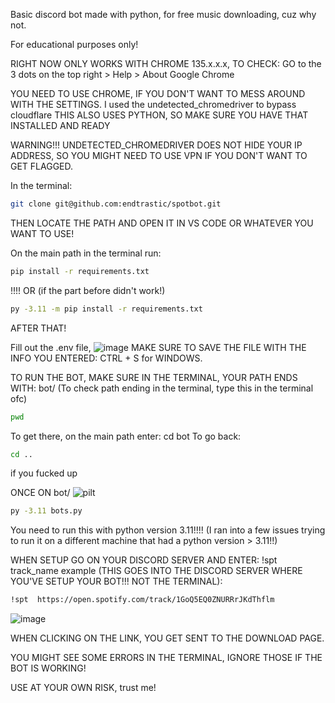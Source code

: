 Basic discord bot made with python, for free music downloading, cuz why not.


For educational purposes only!

RIGHT NOW ONLY WORKS WITH CHROME 135.x.x.x, TO CHECK:
GO to the 3 dots on the top right > Help > About Google Chrome


YOU NEED TO USE CHROME, IF YOU DON'T WANT TO MESS AROUND WITH THE SETTINGS. I used the undetected_chromedriver to bypass cloudflare
THIS ALSO USES PYTHON, SO MAKE SURE YOU HAVE THAT INSTALLED AND READY

WARNING!!!
UNDETECTED_CHROMEDRIVER DOES NOT HIDE YOUR IP ADDRESS, SO YOU MIGHT NEED TO USE VPN IF YOU DON'T WANT TO GET FLAGGED.


In the terminal:
```bash
git clone git@github.com:endtrastic/spotbot.git
```


THEN LOCATE THE PATH AND OPEN IT IN VS CODE OR WHATEVER YOU WANT TO USE!


On the main path in the terminal run:

```bash
pip install -r requirements.txt
```
!!!! OR (if the part before didn't work!)

```bash
py -3.11 -m pip install -r requirements.txt
```

AFTER THAT!



Fill out the .env file, 
![image](https://github.com/user-attachments/assets/28a93003-94b6-4d69-a336-0ca2dcc45356)
MAKE SURE TO SAVE THE FILE WITH THE INFO YOU ENTERED: CTRL + S for WINDOWS.


TO RUN THE BOT, MAKE SURE IN THE TERMINAL, YOUR PATH ENDS WITH: bot/ 
(To check path ending in the terminal, type this in the terminal ofc)
```bash
pwd
```
To get there, on the main path enter: cd bot 
To go back: 
```bash
cd ..
```
if you fucked up

ONCE ON bot/
![pilt](https://github.com/user-attachments/assets/ca44b95e-2333-4887-adb2-e09dc36a50c6)
```bash
py -3.11 bots.py
```

You need to run this with python version 3.11!!!!
(I ran into a few issues trying to run it on a different machine that had a python version > 3.11!!)

WHEN SETUP GO ON YOUR DISCORD SERVER AND ENTER:
!spt track_name
example (THIS GOES INTO THE DISCORD SERVER WHERE YOU'VE SETUP YOUR BOT!!! NOT THE TERMINAL): 
```bash
!spt  https://open.spotify.com/track/1GoQ5EQ0ZNURRrJKdThflm
```

![image](https://github.com/user-attachments/assets/59fc5c55-599e-4bb8-b518-545aad86fb57)



WHEN CLICKING ON THE LINK, YOU GET SENT TO THE DOWNLOAD PAGE.



YOU MIGHT SEE SOME ERRORS IN THE TERMINAL, IGNORE THOSE IF THE BOT IS WORKING!



USE AT YOUR OWN RISK, trust me!
